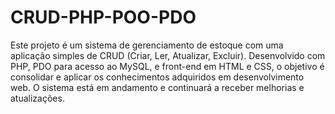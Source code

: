 # CRUD-PHP-POO-PDO
Este projeto é um sistema de gerenciamento de estoque com uma aplicação simples de CRUD (Criar, Ler, Atualizar, Excluir). Desenvolvido com PHP, PDO para acesso ao MySQL, e front-end em HTML e CSS, o objetivo é consolidar e aplicar os conhecimentos adquiridos em desenvolvimento web. O sistema está em andamento e continuará a receber melhorias e atualizações.

